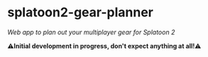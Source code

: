 # splatoon2-gear-planner

_Web app to plan out your multiplayer gear for Splatoon 2_

:warning:**Initial development in progress, don't expect anything at all!**:warning:
